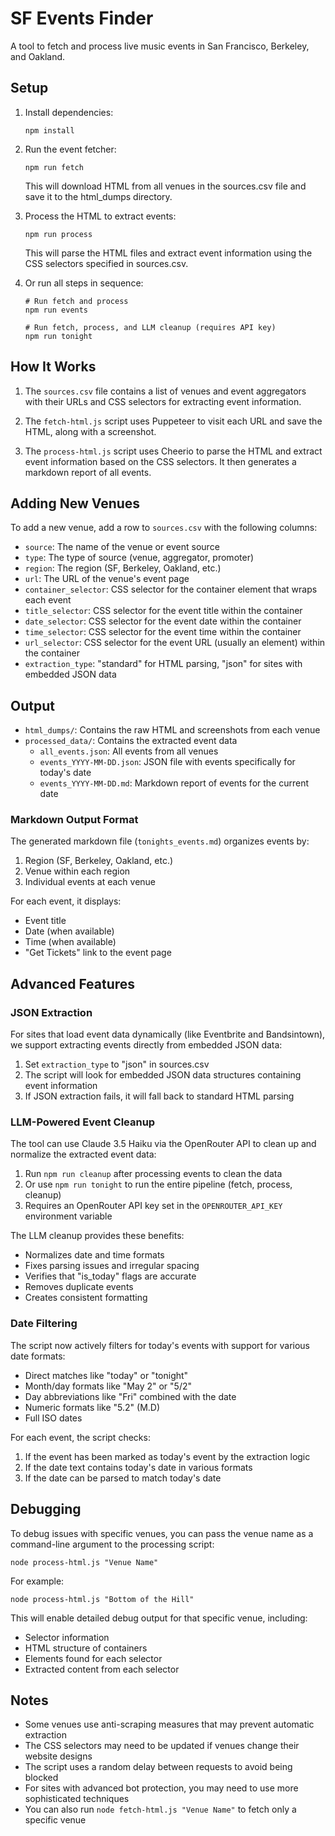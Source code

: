 # SF Events Finder

A tool to fetch and process live music events in San Francisco, Berkeley, and Oakland.

## Setup

1. Install dependencies:
   ```
   npm install
   ```

2. Run the event fetcher:
   ```
   npm run fetch
   ```
   This will download HTML from all venues in the sources.csv file and save it to the html_dumps directory.

3. Process the HTML to extract events:
   ```
   npm run process
   ```
   This will parse the HTML files and extract event information using the CSS selectors specified in sources.csv.

4. Or run all steps in sequence:
   ```
   # Run fetch and process
   npm run events
   
   # Run fetch, process, and LLM cleanup (requires API key)
   npm run tonight
   ```

## How It Works

1. The `sources.csv` file contains a list of venues and event aggregators with their URLs and CSS selectors for extracting event information.

2. The `fetch-html.js` script uses Puppeteer to visit each URL and save the HTML, along with a screenshot.

3. The `process-html.js` script uses Cheerio to parse the HTML and extract event information based on the CSS selectors. It then generates a markdown report of all events.

## Adding New Venues

To add a new venue, add a row to `sources.csv` with the following columns:

- `source`: The name of the venue or event source
- `type`: The type of source (venue, aggregator, promoter)
- `region`: The region (SF, Berkeley, Oakland, etc.)
- `url`: The URL of the venue's event page
- `container_selector`: CSS selector for the container element that wraps each event
- `title_selector`: CSS selector for the event title within the container
- `date_selector`: CSS selector for the event date within the container
- `time_selector`: CSS selector for the event time within the container
- `url_selector`: CSS selector for the event URL (usually an <a> element) within the container
- `extraction_type`: "standard" for HTML parsing, "json" for sites with embedded JSON data

## Output

- `html_dumps/`: Contains the raw HTML and screenshots from each venue
- `processed_data/`: Contains the extracted event data
  - `all_events.json`: All events from all venues
  - `events_YYYY-MM-DD.json`: JSON file with events specifically for today's date
  - `events_YYYY-MM-DD.md`: Markdown report of events for the current date

### Markdown Output Format

The generated markdown file (`tonights_events.md`) organizes events by:
1. Region (SF, Berkeley, Oakland, etc.)
2. Venue within each region
3. Individual events at each venue

For each event, it displays:
- Event title
- Date (when available)
- Time (when available)
- "Get Tickets" link to the event page

## Advanced Features

### JSON Extraction

For sites that load event data dynamically (like Eventbrite and Bandsintown), we support extracting events directly from embedded JSON data:

1. Set `extraction_type` to "json" in sources.csv
2. The script will look for embedded JSON data structures containing event information
3. If JSON extraction fails, it will fall back to standard HTML parsing

### LLM-Powered Event Cleanup

The tool can use Claude 3.5 Haiku via the OpenRouter API to clean up and normalize the extracted event data:

1. Run `npm run cleanup` after processing events to clean the data
2. Or use `npm run tonight` to run the entire pipeline (fetch, process, cleanup)
3. Requires an OpenRouter API key set in the `OPENROUTER_API_KEY` environment variable

The LLM cleanup provides these benefits:
- Normalizes date and time formats
- Fixes parsing issues and irregular spacing
- Verifies that "is_today" flags are accurate
- Removes duplicate events
- Creates consistent formatting

### Date Filtering

The script now actively filters for today's events with support for various date formats:
- Direct matches like "today" or "tonight"
- Month/day formats like "May 2" or "5/2"
- Day abbreviations like "Fri" combined with the date
- Numeric formats like "5.2" (M.D)
- Full ISO dates

For each event, the script checks:
1. If the event has been marked as today's event by the extraction logic
2. If the date text contains today's date in various formats
3. If the date can be parsed to match today's date

## Debugging

To debug issues with specific venues, you can pass the venue name as a command-line argument to the processing script:

```
node process-html.js "Venue Name"
```

For example:
```
node process-html.js "Bottom of the Hill"
```

This will enable detailed debug output for that specific venue, including:
- Selector information
- HTML structure of containers
- Elements found for each selector
- Extracted content from each selector

## Notes

- Some venues use anti-scraping measures that may prevent automatic extraction
- The CSS selectors may need to be updated if venues change their website designs
- The script uses a random delay between requests to avoid being blocked
- For sites with advanced bot protection, you may need to use more sophisticated techniques
- You can also run `node fetch-html.js "Venue Name"` to fetch only a specific venue